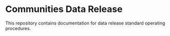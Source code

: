 # Communities Data Release

This repository contains documentation for data release standard operating procedures.
